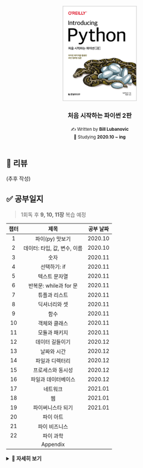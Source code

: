 <!-- PROJECT LOGO -->
<br />
<div align="center">
  <a href="http://www.yes24.com/Product/Goods/91870652">
    <img src="logo.png" alt="Logo" width="200">
  </a>
  <h3>처음 시작하는 파이썬 2판</h3>
  <small>✍ Written by <b>Bill Lubanovic</b></small>
  <br />
  <small>📆 Studying <b>2020.10 ~ ing</b></small>
</div>

<br />

## 📄 리뷰

(추후 작성)

## ✅ 공부일지

> 1회독 후 **9, 10, 11장** 복습 예정

| 챕터 |             제목             | 공부 날짜 |
| :--: | :--------------------------: | :-------: |
|  1   |       파이(py) 맛보기        |  2020.10  |
|  2   | 데이터: 타입, 값, 변수, 이름 |  2020.10  |
|  3   |             숫자             |  2020.11  |
|  4   |         선택하기: if         |  2020.11  |
|  5   |        텍스트 문자열         |  2020.11  |
|  6   |    반복문: while과 for 문    |  2020.11  |
|  7   |        튜플과 리스트         |  2020.11  |
|  8   |        딕셔너리와 셋         |  2020.11  |
|  9   |             함수             |  2020.11  |
|  10  |        객체와 클래스         |  2020.11  |
|  11  |        모듈과 패키지         |  2020.11  |
|  12  |       데이터 길들이기        |  2020.12  |
|  13  |         날짜와 시간          |  2020.12  |
|  14  |       파일과 디렉터리        |  2020.12  |
|  15  |      프로세스와 동시성       |  2020.12  |
|  16  |     파일과 데이터베이스      |  2020.12  |
|  17  |           네트워크           |  2021.01  |
|  18  |              웹              |  2021.01  |
|  19  |      파이써니스타 되기       |  2021.01  |
|  20  |          파이 아트           |           |
|  21  |        파이 비즈니스         |           |
|  22  |          파이 과학           |           |
|      |           Appendix           |           |

<details markdown="1">
<summary><strong>👀 자세히 보기</strong></summary>

|    챕터    |                  제목                  | 공부 여부 |
| :--------: | :------------------------------------: | :-------: |
|    1.1     |                미스터리                |     ✔     |
|    1.2     |             작은 프로그램              |     ✔     |
|    1.3     |          조금 더 큰 프로그램           |     ✔     |
|    1.4     |              파이썬 활용               |     ✔     |
|    1.5     |           파이썬과 다른 언어           |     ✔     |
|    1.6     |             왜 파이썬인가?             |     ✔     |
|    1.7     |           상황에 따른 파이썬           |     ✔     |
|    1.8     |          파이썬 2와 파이썬 3           |     ✔     |
|    1.9     |            파이썬 설치하기             |     ✔     |
|    1.10    |            파이썬 실행하기             |     ✔     |
|    1.11    |              파이썬 철학               |     ✔     |
|    1.12    |             다음 장에서는              |     ✔     |
|    1.13    |                연습문제                |     ✔     |
|            |                                        |           |
|    2.1     |         파이썬 데이터는 객체다         |     ✔     |
|    2.2     |                  타입                  |     ✔     |
|    2.3     |                 가변성                 |     ✔     |
|    2.4     |               리터럴 값                |     ✔     |
|    2.5     |                  변수                  |     ✔     |
|    2.6     |                  할당                  |     ✔     |
|    2.7     |     변수는 장소가 아니라 이름이다      |     ✔     |
|    2.8     |           여러 이름 할당하기           |     ✔     |
|    2.9     |              이름 재할당               |     ✔     |
|    2.10    |                  복사                  |     ✔     |
|    2.11    |             좋은 변수 이름             |     ✔     |
|    2.12    |             다음 장에서는              |     ✔     |
|    2.13    |                연습문제                |     ✔     |
|            |                                        |           |
|    3.1     |                 불리언                 |     ✔     |
|    3.2     |                  정수                  |     ✔     |
|    3.3     |            부동소수점 숫자             |     ✔     |
|    3.4     |               수학 함수                |     ✔     |
|    3.5     |             다음 장에서는              |     ✔     |
|    3.6     |                연습문제                |     ✔     |
|            |                                        |           |
|    4.1     |              주석 달기: #              |     ✔     |
|    4.2     |             라인 유지하기:             |     ✔     |
|    4.3     |        비교하기: if, elif, else        |     ✔     |
|    4.4     |              True와 False              |     ✔     |
|    4.5     |          여러 개 비교하기: in          |     ✔     |
|    4.6     |     새로운 기능: 바다코끼리 연산자     |     ✔     |
|    4.7     |             다음 장에서는              |     ✔     |
|    4.8     |                연습문제                |     ✔     |
|            |                                        |           |
|    5.1     |          따옴표로 문자열 생성          |     ✔     |
|    5.2     |      문자열 타입으로 변환: str()       |     ✔     |
|    5.3     |            이스케이프 문자:            |     ✔     |
|    5.4     |              결합하기: +               |     ✔     |
|    5.5     |              복제하기: \*              |     ✔     |
|    5.6     |             문자 추출: [ ]             |     ✔     |
|    5.7     |      슬라이스로 부분 문자열 추출       |     ✔     |
|    5.8     |           문자열 길이: len()           |     ✔     |
|    5.9     |         문자열 나누기: split()         |     ✔     |
|    5.10    |        문자열 결합하기: join()         |     ✔     |
|    5.11    |       문자열 대체하기: replace()       |     ✔     |
|    5.12    |         문자열 스트립: strip()         |     ✔     |
|    5.13    |              검색과 선택               |     ✔     |
|    5.14    |               대소 문자                |     ✔     |
|    5.15    |                  정렬                  |     ✔     |
|    5.16    |                 포매팅                 |     ✔     |
|    5.17    |         더 많은 문자열 메서드          |     ✔     |
|    5.18    |             다음 장에서는              |     ✔     |
|    5.19    |                연습문제                |     ✔     |
|            |                                        |           |
|    6.1     |            반복하기: while             |     ✔     |
|    6.2     |           순회하기: for와 in           |     ✔     |
|    6.3     |            기타 이터레이터             |     ✔     |
|    6.4     |             다음 장에서는              |     ✔     |
|    6.5     |                연습문제                |     ✔     |
|            |                                        |           |
|    7.1     |                  튜플                  |     ✔     |
|    7.2     |                 리스트                 |     ✔     |
|    7.3     |             튜플 vs 리스트             |     ✔     |
|    7.4     |         튜플 컴프리헨션은 없다         |     ✔     |
|    7.5     |             다음 장에서는              |     ✔     |
|    7.6     |                연습문제                |     ✔     |
|            |                                        |           |
|    8.1     |                딕셔너리                |     ✔     |
|    8.2     |                   셋                   |     ✔     |
|    8.3     |         지금까지 배운 자료구조         |     ✔     |
|    8.4     |           자료구조 결합하기            |     ✔     |
|    8.5     |             다음 장에서는              |     ✔     |
|    8.6     |                연습문제                |     ✔     |
|            |                                        |           |
|    9.1     |           함수 정의하기: def           |     ✔     |
|    9.2     |           함수 호출하기: ()            |     ✔     |
|    9.3     |            인수와 매개변수             |     ✔     |
|    9.4     |                독스트링                |     ✔     |
|    9.5     |            일등 시민: 함수             |     ✔     |
|    9.6     |               내부 함수                |     ✔     |
|    9.7     |           익명 함수: lambda            |     ✔     |
|    9.8     |               제너레이터               |     ✔     |
|    9.9     |               데커레이터               |     ✔     |
|    9.10    |         네임스페이스와 스코프          |     ✔     |
|    9.11    |       이름에 \_와 \_\_ 사용하기        |     ✔     |
|    9.12    |               재귀 함수                |     ✔     |
|    9.13    |              비동기 함수               |     ✔     |
|    9.14    |                  예외                  |     ✔     |
|    9.15    |             다음 장에서는              |     ✔     |
|    9.16    |                연습문제                |     ✔     |
|            |                                        |           |
|    10.1    |            객체란 무엇인가?            |     ✔     |
|    10.2    |              간단한 객체               |     ✔     |
|    10.3    |                  상속                  |     ✔     |
|    10.4    |               자신: self               |     ✔     |
|    10.5    |               속성 접근                |     ✔     |
|    10.6    |              메서드 타입               |     ✔     |
|    10.7    |               덕 타이핑                |     ✔     |
|    10.8    |              매직 메서드               |     ✔     |
|    10.9    |        애그리게이션과 콤퍼지션         |     ✔     |
|   10.10    |         객체는 언제 사용할까?          |     ✔     |
|   10.11    |              네임드 튜플               |     ✔     |
|   10.12    |             데이터 클래스              |     ✔     |
|   10.13    |                 attrs                  |     ✔     |
|   10.14    |             다음 장에서는              |     ✔     |
|   10.15    |                연습문제                |     ✔     |
|            |                                        |           |
|    11.1    |            모듈과 import 문            |     ✔     |
|    11.2    |                 패키지                 |     ✔     |
|    11.3    |         파이썬 표준 라이브러리         |     ✔     |
|    11.4    | 배터리 장착: 다른 파이썬 코드 가져오기 |     ✔     |
|    11.5    |             다음 장에서는              |     ✔     |
|    11.6    |                연습문제                |     ✔     |
|            |                                        |           |
|    12.1    |        텍스트 문자열: 유니코드         |     ✔     |
|    12.2    |              정규 표현식               |     ✔     |
|    12.3    |              이진 데이터               |     ✔     |
|    12.4    |               보석 비유                |     ✔     |
|    12.5    |             다음 장에서는              |     ✔     |
|    12.6    |                연습문제                |     ✔     |
|            |                                        |           |
|    13.1    |                  윤년                  |     ✔     |
|    13.2    |             datetime 모듈              |     ✔     |
|    13.3    |               time 모듈                |     ✔     |
|    13.4    |         날짜와 시간 읽고 쓰기          |     ✔     |
|    13.5    |             시간 모듈 변환             |     ✔     |
|    13.6    |               대체 모듈                |     ✔     |
|    13.7    |             다음 장에서는              |     ✔     |
|    13.8    |                연습문제                |     ✔     |
|            |                                        |           |
|    14.1    |              파일 입출력               |     ✔     |
|    14.2    |              메모리 매핑               |     ✔     |
|    14.3    |              파일 명령어               |     ✔     |
|    14.4    |            디렉터리 명령어             |     ✔     |
|    14.5    |               경로 이름                |     ✔     |
|    14.6    |           BytesIO와 StringIO           |     ✔     |
|    14.7    |             다음 장에서는              |     ✔     |
|    14.8    |                연습문제                |     ✔     |
|            |                                        |           |
|    15.1    |          프로그램과 프로세스           |     ✔     |
|    15.2    |              명령 자동화               |     ✔     |
|    15.3    |                 동시성                 |     ✔     |
|    15.4    |             다음 장에서는              |     ✔     |
|    15.5    |                연습문제                |     ✔     |
|            |                                        |           |
|    16.1    |            플랫 텍스트 파일            |     ✔     |
|    16.2    |           패디드 텍스트 파일           |     ✔     |
|    16.3    |          표 형식 텍스트 파일           |     ✔     |
|    16.4    |               이진 파일                |     ✔     |
|    16.5    |          관계형 데이터베이스           |     ✔     |
|    16.6    |          NoSQL 데이터 스토어           |     ✔     |
|    16.7    |         풀 텍스트 데이터베이스         |     ✔     |
|    16.8    |             다음 장에서는              |     ✔     |
|    16.9    |                연습문제                |     ✔     |
|            |                                        |           |
|    17.1    |                 TCP/IP                 |     ✔     |
|    17.2    |             네트워크 패턴              |     ✔     |
|    17.3    |             요청-응답 패턴             |     ✔     |
|    17.4    |             발행-구독 패턴             |     ✔     |
|    17.5    |             인터넷 서비스              |     ✔     |
|    17.6    |            웹 서비스와 API             |     ✔     |
|    17.7    |             데이터 직렬화              |     ✔     |
|    17.8    |           원격 프로시저 호출           |     ✔     |
|    17.9    |             원격 관리 도구             |     ✔     |
|   17.10    |                빅데이터                |     ✔     |
|   17.11    |                클라우드                |     ✔     |
|   17.12    |                  도커                  |     ✔     |
|   17.14    |             다음 장에서는              |     ✔     |
|   17.15    |                연습문제                |     ✔     |
|            |                                        |           |
|    18.1    |             웹 클라이언트              |     ✔     |
|    18.2    |                웹 서버                 |     ✔     |
|    18.3    |           웹 서버 프레임워크           |     ✔     |
|    18.4    |        데이터베이스 프레임워크         |     ✔     |
|    18.5    |           웹 서비스와 자동화           |     ✔     |
|    18.6    |             웹 API와 REST              |     ✔     |
|    18.7    |           크롤링과 스크래핑            |     ✔     |
|    18.8    |             영화 검색 예제             |     ✔     |
|    18.9    |             다음 장에서는              |     ✔     |
|   18.10    |                연습문제                |     ✔     |
|            |                                        |           |
|    19.1    |             프로그래밍이란             |     ✔     |
|    19.2    |            파이썬 코드 찾기            |     ✔     |
|    19.3    |              패키지 설치               |     ✔     |
|    19.4    |                  IDE                   |     ✔     |
|    19.5    |              이름과 문서               |     ✔     |
|    19.6    |               타입 힌트                |     ✔     |
|    19.7    |                 테스트                 |     ✔     |
|    19.8    |              코드 디버깅               |     ✔     |
|    19.9    |            로그 에러 메시지            |     ✔     |
|   19.10    |              코드 최적화               |     ✔     |
|   19.11    |              소스 컨트롤               |     ✔     |
|   19.12    |             프로그램 배포              |     ✔     |
|   19.13    |           이 책의 소스 코드            |     ✔     |
|   19.14    |               더 배우기                |     ✔     |
|   19.15    |             다음 장에서는              |     ✔     |
|   19.16    |                연습문제                |     ✔     |
|            |                                        |           |
|    20.1    |               2D 그래픽                |           |
|    20.2    |               3D 그래픽                |           |
|    20.3    |             3D 애니메이션              |           |
|    20.4    |                  GUI                   |           |
|    20.5    |          플롯, 그래프, 시각화          |           |
|    20.6    |                  게임                  |           |
|    20.7    |              소리와 음악               |           |
|    20.8    |             다음 장에서는              |           |
|    20.9    |                연습문제                |           |
|            |                                        |           |
|    21.1    |               MS 오피스                |           |
|    21.2    |             비즈니스 업무              |           |
|    21.3    |          비즈니스 데이터 처리          |           |
|    21.4    |    오픈 소스 파이썬 비즈니스 패키지    |           |
|    21.5    |             금융과 파이썬              |           |
|    21.6    |              데이터 보안               |           |
|    21.7    |                  지도                  |           |
|    21.8    |             다음 장에서는              |           |
|    21.9    |                연습문제                |           |
|            |                                        |           |
|    22.1    |      수학 및 통계 표준 라이브러리      |           |
|    22.2    |             과학과 파이썬              |           |
|    22.3    |                 넘파이                 |           |
|    22.4    |                사이파이                |           |
|    22.5    |                 사이킷                 |           |
|    22.6    |                 판다스                 |           |
|    22.7    |           파이썬과 과학 분야           |           |
|    22.8    |             다음 장에서는              |           |
|    22.9    |                연습문제                |           |
|            |                                        |           |
| Appendix A |         하드웨어와 소프트웨어          |           |
| Appendix B |             파이썬 3 설치              |           |
| Appendix C |         완전히 다른 것: Async          |           |
| Appendix D |             연습문제 정답              |           |
| Appendix E |               커닝페이퍼               |           |

</details>

